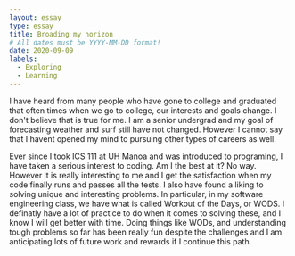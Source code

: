 ```yaml
---
layout: essay
type: essay
title: Broading my horizon
# All dates must be YYYY-MM-DD format!
date: 2020-09-09
labels:
  - Exploring
  - Learning
---
```


I have heard from many people who have gone to college and graduated that often times when we go to college, our interests and goals change. I don't believe that is true for me. I am a senior undergrad and my goal of forecasting weather and surf still have not changed. However I cannot say that I havent opened my mind to pursuing other types of careers as well. 

  Ever since I took ICS 111 at UH Manoa and was introduced to programing, I have taken a serious interest to coding. Am I the best at it? No way. However it is really interesting to me and I get the satisfaction when my code finally runs and passes all the tests. I also have found a liking to solving unique and interesting problems. In particular, in my software engineering class, we have what is called Workout of the Days, or WODS. I definatly have a lot of practice to do when it comes to solving these, and I know I will get better with time. Doing things like WODs, and understanding tough problems so far has been really fun despite the challenges and I am anticipating lots of future work and rewards if I continue this path.
